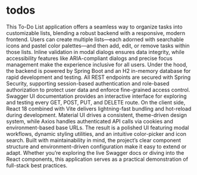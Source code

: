 # todos
This To-Do List application offers a seamless way to organize tasks into customizable lists, blending a robust backend with a responsive, modern frontend. Users can create multiple lists—each adorned with searchable icons and pastel color palettes—and then add, edit, or remove tasks within those lists. Inline validation in modal dialogs ensures data integrity, while accessibility features like ARIA-compliant dialogs and precise focus management make the experience inclusive for all users.
Under the hood, the backend is powered by Spring Boot and an H2 in-memory database for rapid development and testing. All REST endpoints are secured with Spring Security, supporting session-based authentication and role-based authorization to protect user data and enforce fine-grained access control. Swagger UI documentation provides an interactive interface for exploring and testing every GET, POST, PUT, and DELETE route.
On the client side, React 18 combined with Vite delivers lightning-fast bundling and hot-reload during development. Material UI drives a consistent, theme-driven design system, while Axios handles authenticated API calls via cookies and environment-based base URLs. The result is a polished UI featuring modal workflows, dynamic styling utilities, and an intuitive color-picker and icon search.
Built with maintainability in mind, the project’s clear component structure and environment-driven configuration make it easy to extend or adapt. Whether you’re exploring the live Swagger docs or diving into the React components, this application serves as a practical demonstration of full-stack best practices.

